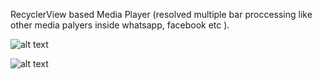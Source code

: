 RecyclerView based Media Player (resolved multiple bar proccessing like other media palyers inside whatsapp, facebook etc ).

![alt text](https://raw.githubusercontent.com/rahman2k9/media-player/master/app/src/main/res/drawable/Screenshot_20190717-011711_AudioPlayer.jpg)


![alt text](https://raw.githubusercontent.com/rahman2k9/media-player/master/app/src/main/res/drawable/Screenshot_20190717-012819_AudioPlayer.jpg)

